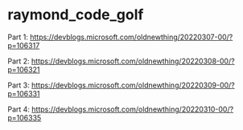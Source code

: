 # raymond_code_golf

Part 1: https://devblogs.microsoft.com/oldnewthing/20220307-00/?p=106317

Part 2: https://devblogs.microsoft.com/oldnewthing/20220308-00/?p=106321

Part 3: https://devblogs.microsoft.com/oldnewthing/20220309-00/?p=106331

Part 4: https://devblogs.microsoft.com/oldnewthing/20220310-00/?p=106335
